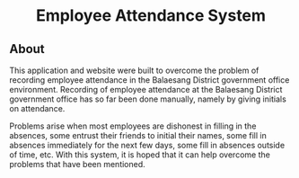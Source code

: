 <h1 align="center">
Employee Attendance System
</h1>

## About

This application and website were built to overcome the problem of recording employee attendance in the Balaesang District government office environment. Recording of employee attendance at the Balaesang District government office has so far been done manually, namely by giving initials on attendance.

Problems arise when most employees are dishonest in filling in the absences, some entrust their friends to initial their names, some fill in absences immediately for the next few days, some fill in absences outside of time, etc. With this system, it is hoped that it can help overcome the problems that have been mentioned.
